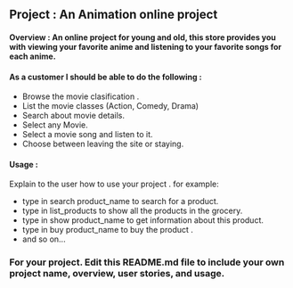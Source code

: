

##  Project :  An Animation online project

#### Overview : An online project for young and old, this store provides you with viewing your favorite anime and listening to your favorite songs for each anime.

#### As a customer I should be able to do the following :
- Browse  the movie clasification . 
- List the movie classes (Action, Comedy, Drama)
- Search about movie details.
- Select any Movie.
- Select a movie song and listen to it.
- Choose between leaving the site or staying.



#### Usage :
 Explain to the user how to use your project . 
 for example:
 - type in search product_name to search for a product.
 - type in list_products to show all the products in the grocery.
 - type in show product_name to get information about this product.
 - type in buy product_name to buy the product . 
 - and so on...


### For your project. Edit this README.md file to include your own project name,  overview, user stories, and usage. 
